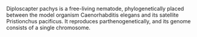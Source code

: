 [//]: # (Created by ./bin/manage_files.pl from ./species/Diploscapter_pachys/Diploscapter_pachys.about.html on Thu Jun 11 13:43:55 2020)
Diploscapter pachys is a free-living nematode, phylogenetically placed between the model organism Caenorhabditis elegans and its satellite Pristionchus pacificus. It reproduces parthenogenetically, and its genome consists of a single chromosome.
